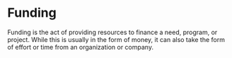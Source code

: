 # Funding
Funding is the act of providing resources to finance a need, program, or project. While this is usually in the form of money, it can also take the form of effort or time from an organization or company.
